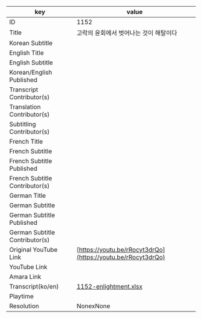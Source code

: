 |  key  |  value  |
|-------|---------|
| ID            | 1152 |
| Title         | 고락의 윤회에서 벗어나는 것이 해탈이다 |
| Korean Subtitle |  |
| English Title |  |
| English Subtitle |  |
| Korean/English Published     |  |
| Transcript Contributor(s)   |  |
| Translation Contributor(s)   |  |
| Subtitling Contributor(s)   |  |
| French Title |  |
| French Subtitle |  |
| French Subtitle Published |  |
| French Subtitle Contributor(s) |  |
| German Title |  |
| German Subtitle |  |
| German Subtitle Published |  |
| German Subtitle Contributor(s) |  |
| Original YouTube Link  | [https://youtu.be/rRocyt3drQo](https://youtu.be/rRocyt3drQo) |
| YouTube Link  |  |
| Amara Link    |  |
| Transcript(ko/en) | [1152-enlightment.xlsx](https://github.com/jungtosociety/dharma-qna/raw/master/sub/1152/1152-enlightment.xlsx) |
| Playtime |  |
| Resolution | NonexNone|
